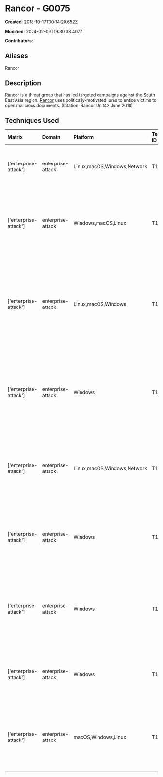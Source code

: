 # Rancor - G0075

**Created**: 2018-10-17T00:14:20.652Z

**Modified**: 2024-02-09T19:30:38.407Z

**Contributors**: 

## Aliases

Rancor

## Description

[Rancor](https://attack.mitre.org/groups/G0075) is a threat group that has led targeted campaigns against the South East Asia region. [Rancor](https://attack.mitre.org/groups/G0075) uses politically-motivated lures to entice victims to open malicious documents. (Citation: Rancor Unit42 June 2018)

## Techniques Used

|Matrix|Domain|Platform|Technique ID|Technique Name|Use|
| :---| :---| :---| :---| :---| :---|
|['enterprise-attack']|enterprise-attack|Linux,macOS,Windows,Network|T1071.001|Web Protocols|[Rancor](https://attack.mitre.org/groups/G0075) has used HTTP for C2.(Citation: Rancor Unit42 June 2018)|
|['enterprise-attack']|enterprise-attack|Windows,macOS,Linux|T1059.005|Visual Basic|[Rancor](https://attack.mitre.org/groups/G0075) has used VBS scripts as well as embedded macros for execution.(Citation: Rancor Unit42 June 2018)|
|['enterprise-attack']|enterprise-attack|Linux,macOS,Windows|T1204.002|Malicious File|[Rancor](https://attack.mitre.org/groups/G0075) attempted to get users to click on an embedded macro within a Microsoft Office Excel document to launch their malware.(Citation: Rancor Unit42 June 2018)|
|['enterprise-attack']|enterprise-attack|Windows|T1053.005|Scheduled Task|[Rancor](https://attack.mitre.org/groups/G0075) launched a scheduled task to gain persistence using the <code>schtasks /create /sc</code> command.(Citation: Rancor Unit42 June 2018)|
|['enterprise-attack']|enterprise-attack|Linux,macOS,Windows,Network|T1105|Ingress Tool Transfer|[Rancor](https://attack.mitre.org/groups/G0075) has downloaded additional malware, including by using [certutil](https://attack.mitre.org/software/S0160).(Citation: Rancor Unit42 June 2018)|
|['enterprise-attack']|enterprise-attack|Windows|T1218.007|Msiexec|[Rancor](https://attack.mitre.org/groups/G0075) has used <code>msiexec</code> to download and execute malicious installer files over HTTP.(Citation: Rancor Unit42 June 2018)|
|['enterprise-attack']|enterprise-attack|Windows|T1546.003|Windows Management Instrumentation Event Subscription|[Rancor](https://attack.mitre.org/groups/G0075) has complied VBScript-generated MOF files into WMI event subscriptions for persistence.(Citation: Rancor WMI)|
|['enterprise-attack']|enterprise-attack|Windows|T1059.003|Windows Command Shell|[Rancor](https://attack.mitre.org/groups/G0075) has used cmd.exe to execute commmands.(Citation: Rancor Unit42 June 2018)|
|['enterprise-attack']|enterprise-attack|macOS,Windows,Linux|T1566.001|Spearphishing Attachment|[Rancor](https://attack.mitre.org/groups/G0075) has attached a malicious document to an email to gain initial access.(Citation: Rancor Unit42 June 2018)|

